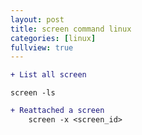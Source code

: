 ```yaml
---
layout: post
title: screen command linux
categories: [linux]
fullview: true
---
```


```diff
+ List all screen
```
	screen -ls
```diff
+ Reattached a screen
	screen -x <screen_id>
```	